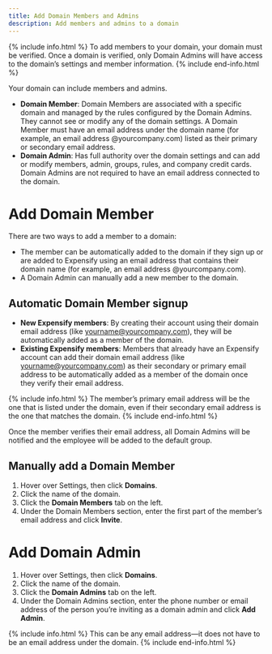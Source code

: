 ```yaml
---
title: Add Domain Members and Admins
description: Add members and admins to a domain
---
```

<div id="expensify-classic" markdown="1">

{% include info.html %}
To add members to your domain, your domain must be verified. Once a domain is verified, only Domain Admins will have access to the domain’s settings and member information. 
{% include end-info.html %}

Your domain can include members and admins.  
 - **Domain Member**: Domain Members are associated with a specific domain and managed by the rules configured by the Domain Admins. They cannot see or modify any of the domain settings. A Domain Member must have an email address under the domain name (for example, an email address @yourcompany.com) listed as their primary or secondary email address. 
- **Domain Admin**: Has full authority over the domain settings and can add or modify members, admin, groups, rules, and company credit cards. Domain Admins are not required to have an email address connected to the domain. 

# Add Domain Member

There are two ways to add a member to a domain: 
- The member can be automatically added to the domain if they sign up or are added to Expensify using an email address that contains their domain name (for example, an email address @yourcompany.com).
- A Domain Admin can manually add a new member to the domain.

## Automatic Domain Member signup

- **New Expensify members**: By creating their account using their domain email address (like yourname@yourcompany.com), they will be automatically added as a member of the domain.
- **Existing Expensify members**: Members that already have an Expensify account can add their domain email address (like yourname@yourcompany.com) as their secondary or primary email address to be automatically added as a member of the domain once they verify their email address. 

{% include info.html %}
The member’s primary email address will be the one that is listed under the domain, even if their secondary email address is the one that matches the domain.
{% include end-info.html %}

Once the member verifies their email address, all Domain Admins will be notified and the employee will be added to the default group. 

## Manually add a Domain Member

1. Hover over Settings, then click **Domains**.
2. Click the name of the domain. 
3. Click the **Domain Members** tab on the left. 
4. Under the Domain Members section, enter the first part of the member’s email address and click **Invite**. 

# Add Domain Admin

1. Hover over Settings, then click **Domains**.
2. Click the name of the domain. 
3. Click the **Domain Admins** tab on the left.
4. Under the Domain Admins section, enter the phone number or email address of the person you’re inviting as a domain admin and click **Add Admin**. 

{% include info.html %}
This can be any email address—it does not have to be an email address under the domain. 
{% include end-info.html %}

</div>
